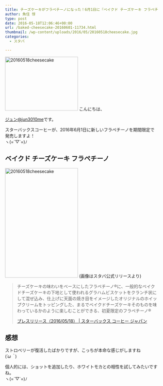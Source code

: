 ```yaml
---
title: チーズケーキがフラペチーノになった！6月1日に『ベイクド チーズケーキ フラペチーノ®』が期間限定で発売開始！
author: 魚住 惇
type: post
date: 2016-05-18T12:06:46+00:00
url: /baked-cheesecake-20160601-11734.html
thumbnail: /wp-content/uploads/2016/05/20160518cheesecake.jpg
categories:
  - スタバ

---
```

<img decoding="async" loading="lazy" src="/wp-content/uploads/2016/05/20160518cheesecake.jpg" alt="20160518cheesecake" title="20160518cheesecake.jpg" border="0" width="240" height="177" />  
<!--more-->こんにちは、

[ジュン@jun3010me][1]です。

スターバックスコーヒーが、2016年6月1日に新しいフラペチーノを期間限定で発売しますよ！  
ヽ(=´▽\`=)ﾉ

## ベイクド チーズケーキ フラペチーノ

<img decoding="async" loading="lazy" src="/wp-content/uploads/2016/05/20160518cheesecake-1.jpg" alt="20160518cheesecake" title="20160518cheesecake.jpg" border="0" width="240" height="360" />  
(画像はスタバ公式リリースより)

> チーズケーキの味わいをベースにしたフラペチーノ®に、一般的なベイクドチーズケーキの下地として使われるグラハムビスケットをクランチ状にして混ぜ込み、仕上げに天面の焼き目をイメージしたオリジナルのホイップクリームをトッピングした、まるでベイクドチーズケーキそのものを味わっているかのように楽しむことができる、初夏限定のフラペチーノ®
> 
> <p class="origin">
>   <a href="http://www.starbucks.co.jp/press_release/pr2016-1666.php" target="new">プレスリリース（2016/05/18） | スターバックス コーヒー ジャパン</a>
> </p>



## 感想

ストロベリーが復活したばかりですが、こっちが本命な感じがしますね  
(_´ω｀_)

個人的には、ショットを追加したり、ホワイトモカとの相性を試してみたいですね。  
ヽ(=´▽\`=)ﾉ

 [1]: https://twitter.com/jun3010me